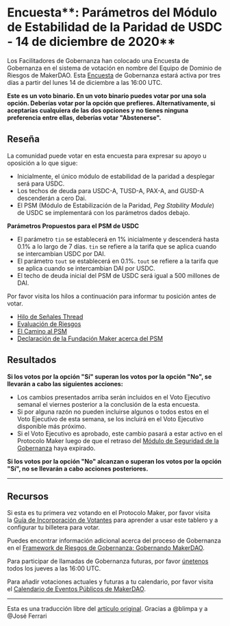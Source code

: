 # Encuesta**: Parámetros del Módulo de Estabilidad de la Paridad de USDC - 14 de diciembre de 2020**

Los Facilitadores de Gobernanza han colocado una Encuesta de Gobernanza en el sistema de votación en nombre del Equipo de Dominio de Riesgos de MakerDAO. Esta [Encuesta](https://community-development.makerdao.com/en/learn/governance/on-chain-gov) de Gobernanza estará activa por tres días a partir del lunes 14 de diciembre a las 16:00 UTC.

**Este es un voto binario. En un voto binario puedes votar por una sola opción. Deberías votar por la opción que prefieres. Alternativamente, si aceptarías cualquiera de las dos opciones y no tienes ninguna preferencia entre ellas, deberías votar "Abstenerse".**

## **Reseña**

La comunidad puede votar en esta encuesta para expresar su apoyo u oposición a lo que sigue:

- Inicialmente, el único módulo de estabilidad de la paridad a desplegar será para USDC.
- Los techos de deuda para USDC-A, TUSD-A, PAX-A, and GUSD-A descenderán a cero Dai.
- El PSM (Módulo de Estabilización de la Paridad, _Peg Stability Module_) de USDC se implementará con los parámetros dados debajo.

**Parámetros Propuestos para el PSM de USDC**

- El parámetro `tin` se establecerá en 1% inicialmente y descenderá hasta 0.1% a lo largo de 7 días. `tin` se refiere a la tarifa que se aplica cuando se intercambian USDC por DAI.
- El parámetro `tout` se establecerá en 0.1%. `tout` se refiere a la tarifa que se aplica cuando se intercambian DAI por USDC.
- El techo de deuda inicial del PSM de USDC será igual a 500 millones de DAI.

Por favor visita los hilos a continuación para informar tu posición antes de votar.

- [Hilo de Señales Thread](https://forum.makerdao.com/t/signal-request-psm-parameters/5532)
- [Evaluación de Riesgos](https://forum.makerdao.com/t/mip29-peg-stability-module-psm-risk-assessment/5504)
- [El Camino al PSM](https://forum.makerdao.com/t/road-to-the-psm/5353)
- [Declaración de la Fundación Maker acerca del PSM](https://forum.makerdao.com/t/foundation-statement-on-the-psm/5521)

## Resultados

**Si los votos por la opción "Sí" superan los votos por la opción "No", se llevarán a cabo las siguientes acciones:**

- Los cambios presentados arriba serán incluidos en el Voto Ejecutivo semanal el viernes posterior a la conclusión de la esta encuesta.
- Si por alguna razón no pueden incluirse algunos o todos estos en el Voto Ejecutivo de esta semana, se los incluirá en el Voto Ejecutivo disponible más próximo.
- Si el Voto Ejecutivo es aprobado, este cambio pasará a estar activo en el Protocolo Maker luego de que el retraso del [Módulo de Seguridad de la Gobernanza](https://forum.makerdao.com/tag/govsec-module) haya expirado.

**Si los votos por la opción "No" alcanzan o superan los votos por la opción "Sí", no se llevarán a cabo acciones posteriores.**

---

## **Recursos**

Si esta es tu primera vez votando en el Protocolo Maker, por favor visita la [Guía de Incorporación de Votantes](https://community-development.makerdao.com/onboarding/voter-onboarding) para aprender a usar este tablero y a configurar tu billetera para votar.

Puedes encontrar información adicional acerca del proceso de Gobernanza en el [Framework de Riesgos de Gobernanza: Gobernando MakerDAO](https://community-development.makerdao.com/governance/governance-risk-framework).

Para participar de llamadas de Gobernanza futuras, por favor [únetenos](https://community-development.makerdao.com/governance/governance-and-risk-meetings) todos los jueves a las 16:00 UTC.

Para añadir votaciones actuales y futuras a tu calendario, por favor visita el [Calendario de Eventos Públicos de MakerDAO](https://calendar.google.com/calendar/embed?src=makerdao.com_3efhm2ghipksegl009ktniomdk%40group.calendar.google.com&ctz=America%2FLos_Angeles).

---

Esta es una traducción libre del [artículo original](https://github.com/makerdao/community/blob/master/governance/polls/USDC%20PSM%20Parameters%20Poll%20-%20December%2014,%202020.md). Gracias a @blimpa y a @José Ferrari
